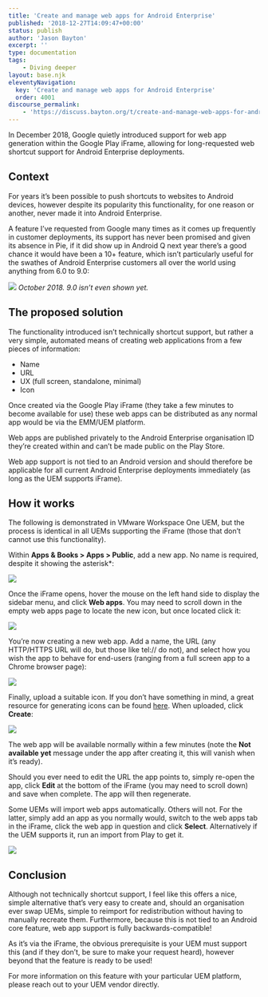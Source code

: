 ```yaml
---
title: 'Create and manage web apps for Android Enterprise'
published: '2018-12-27T14:09:47+00:00'
status: publish
author: 'Jason Bayton'
excerpt: ''
type: documentation
tags: 
    - Diving deeper
layout: base.njk
eleventyNavigation:
  key: 'Create and manage web apps for Android Enterprise'
  order: 4001
discourse_permalink:
    - 'https://discuss.bayton.org/t/create-and-manage-web-apps-for-android-enterprise/250'
---
```

In December 2018, Google quietly introduced support for web app generation within the Google Play iFrame, allowing for long-requested web shortcut support for Android Enterprise deployments.

## Context

For years it’s been possible to push shortcuts to websites to Android devices, however despite its popularity this functionality, for one reason or another, never made it into Android Enterprise.

A feature I’ve requested from Google many times as it comes up frequently in customer deployments, its support has never been promised and given its absence in Pie, if it did show up in Android Q next year there’s a good chance it would have been a 10+ feature, which isn’t particularly useful for the swathes of Android Enterprise customers all over the world using anything from 6.0 to 9.0:

![](https://r2_worker.bayton.workers.dev/uploads/2018/12/image-2.png)
*October 2018. 9.0 isn’t even shown yet.*

## The proposed solution

The functionality introduced isn’t technically shortcut support, but rather a very simple, automated means of creating web applications from a few pieces of information:

- Name
- URL
- UX (full screen, standalone, minimal)
- Icon

Once created via the Google Play iFrame (they take a few minutes to become available for use) these web apps can be distributed as any normal app would be via the EMM/UEM platform.

Web apps are published privately to the Android Enterprise organisation ID they’re created within and can’t be made public on the Play Store.

Web app support is not tied to an Android version and should therefore be applicable for all current Android Enterprise deployments immediately (as long as the UEM supports iFrame).

## How it works

The following is demonstrated in VMware Workspace One UEM, but the process is identical in all UEMs supporting the iFrame (those that don’t cannot use this functionality).

Within **Apps &amp; Books &gt; Apps &gt; Public**, add a new app. No name is required, despite it showing the asterisk\*:

![](https://r2_worker.bayton.workers.dev/uploads/2018/12/2018-12-27-14.30.06.gif)

Once the iFrame opens, hover the mouse on the left hand side to display the sidebar menu, and click **Web apps**. You may need to scroll down in the empty web apps page to locate the new icon, but once located click it:

![](https://r2_worker.bayton.workers.dev/uploads/2018/12/2018-12-27-14.32.31.gif)

You’re now creating a new web app. Add a name, the URL (any HTTP/HTTPS URL will do, but those like tel:// do not), and select how you wish the app to behave for end-users (ranging from a full screen app to a Chrome browser page):

![](https://r2_worker.bayton.workers.dev/uploads/2018/12/2018-12-27-14.33.01.gif)

Finally, upload a suitable icon. If you don’t have something in mind, a great resource for generating icons can be found [here](https://romannurik.github.io/AndroidAssetStudio/icons-launcher.html). When uploaded, click **Create**:

![](https://r2_worker.bayton.workers.dev/uploads/2018/12/2018-12-27-14.35.49.gif)

The web app will be available normally within a few minutes (note the **Not available yet** message under the app after creating it, this will vanish when it’s ready).

Should you ever need to edit the URL the app points to, simply re-open the app, click **Edit** at the bottom of the iFrame (you may need to scroll down) and save when complete. The app will then regenerate.

Some UEMs will import web apps automatically. Others will not. For the latter, simply add an app as you normally would, switch to the web apps tab in the iFrame, click the web app in question and click **Select**. Alternatively if the UEM supports it, run an import from Play to get it.

![](https://r2_worker.bayton.workers.dev/uploads/2018/12/image-3.png)

## Conclusion

Although not technically shortcut support, I feel like this offers a nice, simple alternative that’s very easy to create and, should an organisation ever swap UEMs, simple to reimport for redistribution without having to manually recreate them. Furthermore, because this is not tied to an Android core feature, web app support is fully backwards-compatible!

As it’s via the iFrame, the obvious prerequisite is your UEM must support this (and if they don’t, be sure to make your request heard), however beyond that the feature is ready to be used!

For more information on this feature with your particular UEM platform, please reach out to your UEM vendor directly.